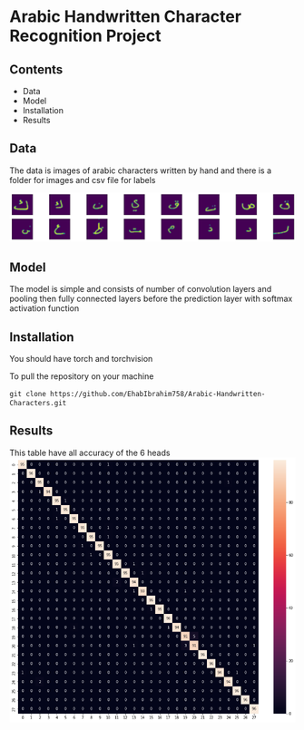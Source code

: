# Arabic Handwritten Character Recognition Project

## Contents
<ul> 
  <li>Data</li>
  <li>Model</li>
  <li>Installation</li>
  <li>Results</li>
</ul>
 
## Data
The data is images of arabic characters written by hand and there is a folder for images and csv file for labels

<img src="images/sample images.png">

## Model
The model is simple and consists of number of convolution layers and pooling then fully connected layers before the prediction layer with softmax activation function

## Installation
You should have torch and torchvision

To pull the repository on your machine
```
git clone https://github.com/EhabIbrahim758/Arabic-Handwritten-Characters.git
```

## Results
This table have all accuracy of the 6 heads 
<img src = "images/heatmap.png" />


